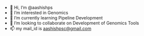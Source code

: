 - 👋 Hi, I’m @aashishps
- 👀 I’m interested in Genomics
- 🌱 I’m currently learning Pipeline Development
- 💞️ I’m looking to collaborate on Development of Genomics Tools
- 📫 my mail_id is aashishpsc@gmail.com

<!---
aashishps/aashishps is a ✨ special ✨ repository because its `README.md` (this file) appears on your GitHub profile.
You can click the Preview link to take a look at your changes.
--->
